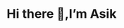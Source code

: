 # Hi there 👋,I’m Asik

<!--
**GitguyAsik/GitguyAsik** is a ✨ _special_ ✨ repository because its `README.md` (this file) appears on your GitHub profile.

Here are some ideas to get you started:

- 🌱 I’m currently learning Data Science and Machine Learning
